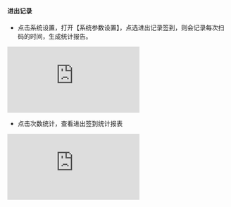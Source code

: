 #### 进出记录

* 点击系统设置，打开【系统参数设置】，点选进出记录签到，则会记录每次扫码的时间，生成统计报告。

![](http://help.yuekesoft.com/server/index.php?s=/api/attachment/visitFile/sign/c72dd46b5a7f001d1043f41a17cf10e6&showdoc=.jpg)

* 点击次数统计，查看进出签到统计报表

![](http://help.yuekesoft.com/server/index.php?s=/api/attachment/visitFile/sign/defc0afe41776b9b0d06b21fd5816809&showdoc=.jpg)



